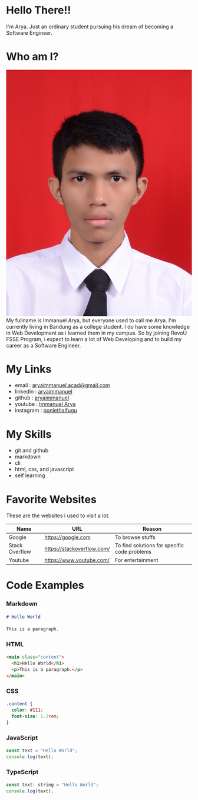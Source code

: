 # Hello There!!
I'm Arya. Just an ordinary student pursuing his dream of becoming a Software Engineer.

# Who am I?
![Immanuel Arya](img/me.jpg)
My fullname is Immanuel Arya, but everyone used to call me Arya. I'm currently living in Bandung as a college student. I do have some knowledge in Web Development as i learned them in my campus. So by joining RevoU FSSE Program, i expect to learn a lot of Web Developing and to build my career as a Software Engineer. 

# My Links
- email : [aryaimmanuel.acad@gmail.com](aryaimmanuel.acad@gmail.com)
- linkedin : [aryaimmanuel](https://www.linkedin.com/in/aryaimmanuel/)
- github : [aryaimmanuel](https://github.com/aryaimmanuel)
- youtube : [Immanuel Arya](https://www.youtube.com/channel/UC8lt6CxjPmrCiMTqmlU9_dQ)
- instagram : [nonlethalfugu](https://www.instagram.com/nonlethalfugu_/)

# My Skills
- git and github
- markdown
- cli
- html, css, and javascript
- self learning

# Favorite Websites
These are the websites i used to visit a lot.

| Name | URL | Reason |
|------|-----|--------|
| Google | <https://google.com> | To browse stuffs |
| Stack Overflow | <https://stackoverflow.com/> | To find solutions for specific code problems |
| Youtube | <https://www.youtube.com/> | For entertainment |

# Code Examples

### Markdown

```markdown
# Hello World

This is a paragraph.
```

### HTML

```html
<main class="content">
  <h1>Hello World</h1>
  <p>This is a paragraph.</p>
</main>
```

### CSS

```css
.content {
  color: #111;
  font-size: 1.2rem;
}
```

### JavaScript

```js
const text = "Hello World";
console.log(text);
```

### TypeScript

```js
const text: string = "Hello World";
console.log(text);
```



